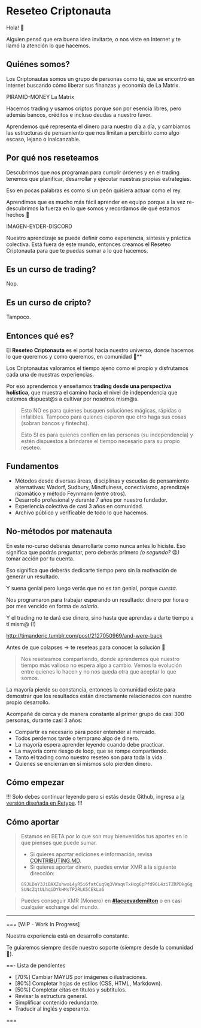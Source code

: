 # Reseteo Criptonauta

Hola! 👋

Alguien pensó que era buena idea invitarte, o nos viste en Internet y te llamó la atención lo que hacemos.

## Quiénes somos?

Los Criptonautas somos un grupo de personas como tú, que se encontró en internet buscando cómo liberar sus finanzas y economía de La Matrix.

PIRAMID-MONEY
La Matrix

Hacemos trading y usamos criptos porque son por esencia libres, pero además bancos, créditos e incluso deudas a nuestro favor.

Aprendemos qué representa el dinero para nuestro día a día, y cambiamos las estructuras de pensamiento que nos limitan a percibirlo como algo escaso, lejano o inalcanzable.

## Por qué nos reseteamos

Descubrimos que nos programan para cumplir órdenes y en el trading tenemos que planificar, desarrollar y ejecutar nuestras propias estrategias.

Eso en pocas palabras es como si un peón quisiera actuar como el rey.

Aprendimos que es mucho más fácil aprender en equipo porque a la vez re-descubrimos la fuerza en lo que somos y recordamos de qué estamos hechos 🧡

IMAGEN-EYDER-DISCORD

Nuestro aprendizaje se puede definir como experiencia, síntesis y práctica colectiva. Está fuera de este mundo, entonces creamos el Reseteo Criptonauta para que te puedas sumar a lo que hacemos.

## Es un curso de trading?

Nop.

## Es un curso de cripto?

Tampoco.

## Entonces qué es?

El **Reseteo Criptonauta** es el portal hacia nuestro universo, donde hacemos lo que queremos y como queremos, en comunidad 🚀**

Los Criptonautas valoramos el tiempo ajeno como el propio y disfrutamos cada una de nuestras experiencias.

Por eso aprendemos y enseñamos **trading desde una perspectiva holística**, que muestra el camino hacia el nivel de independencia que estemos dispuest@s a cultivar por nosotros mism@s.

> Esto NO es para quienes busquen soluciones mágicas, rápidas o infalibles. Tampoco para quienes esperen que otro haga sus cosas (sobran bancos y fintechs).
> 
> Esto SI es para quienes confíen en las personas (su independencia) y estén dispuestos a brindarse el tiempo necesario para su propio reseteo.

## Fundamentos

* Métodos desde diversas áreas, disciplinas y escuelas de pensamiento alternativas: Wadorf, Sudbury, Mindfulness, conectivismo, aprendizaje rizomático y método Feynmann (entre otros).
* Desarrollo profesional y durante 7 años por nuestro fundador.
* Experiencia colectiva de casi 3 años en comunidad.
* Archivo público y verificable de todo lo que hacemos.

## No-métodos por matenauta

En este no-curso deberás desarrollarte como nunca antes lo hiciste. Eso significa que podrás preguntar, pero deberás primero *(o segundo?* 😦*)* tomar acción por tu cuenta.

Eso significa que deberás dedicarte tiempo pero sin la motivación de generar un resultado.

Y suena genial pero luego verás que no es tan genial, porque *cuesta*.

Nos programaron para trabajar esperando un resultado: dinero por hora o por mes vencido en forma de *salario*.

Y el trading no te dará ese dinero, sino hasta que aprendas a darte tiempo a tí mism@ (!)

http://timanderic.tumblr.com/post/2127050969/and-were-back

Antes de que colapses -> te reseteas para conocer la solución 🧡

> Nos reseteamos compartiendo, donde aprendemos que nuestro tiempo más valioso no espera algo a cambio. Vemos la evolución entre quienes lo hacen y no nos queda otra que aceptar lo que somos.

La mayoría pierde su constancia, entonces la comunidad existe para demostrar que los resultados están directamente relacionados con nuestro propio desarrollo.

Acompañé de cerca y de manera constante al primer grupo de casi 300 personas, durante casi 3 años:

- Compartir es necesario para poder entender al mercado.
- Todos perdemos tarde o temprano algo de dinero.
- La mayoría espera aprender leyendo cuando debe practicar.
- La mayoría corre riesgo de loop, que se rompe compartiendo.
- Tanto el trading como nuestro reseteo son para toda la vida.
- Quienes se encierran en sí mismos solo pierden dinero.

## Cómo empezar

!!!
Solo debes continuar leyendo pero si estás desde Github, ingresa a [la versión diseñada en Retype](https://trading.criptonautas.co).
!!!

## Cómo aportar

> Estamos en BETA por lo que son muy bienvenidos tus aportes en lo que pienses que puede sumar.
> 
> - Si quieres aportar ediciones e información, revisa [CONTRIBUTING.MD](CONTRIBUTING.md).
> - Si quieres aportar dinero, puedes enviar XMR a la siguiente dirección:
> 
> ``89JLDaY3JiBAXZuhwxL4yR5i6fatCuq9q3VWaqvTxHxg6pPfd96L4ziTZRPDkg6gSUNcZqtULhqiDYkHMsTP2RLK5CEkLa6``

> Puedes conseguir XMR (Monero) en **[#lacuevademilton](https://discord.criptonautas.co)** o en casi cualquier exchange del mundo.

---

=== [WIP - Work In Progress]

Nuestra experiencia está en desarrollo constante.

Te guiaremos siempre desde nuestro soporte (siempre desde la comunidad 🧡).

==- Lista de pendientes

* [70%] Cambiar MAYUS por imágenes o ilustraciones.
* [80%] Completar hojas de estilos (CSS, HTML, Markdown).
* [50%] Completar citas en títulos y subtítulos.
* Revisar la estructura general.
* Simplificar contenido redundante.
* Traducir al inglés y esperanto.

===
